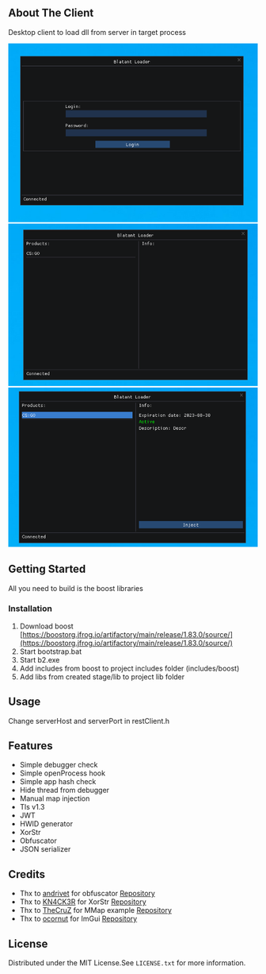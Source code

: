 ## About The Client

Desktop client to load dll from server in target process

![Login](images/img.png)
![Subs](images/img_1.png)
![SubsMore](images/img_2.png)

## Getting Started
All you need to build is the boost libraries

### Installation
1. Download boost [https://boostorg.jfrog.io/artifactory/main/release/1.83.0/source/](https://boostorg.jfrog.io/artifactory/main/release/1.83.0/source/)
2. Start bootstrap.bat
3. Start  b2.exe
4. Add includes from boost to project includes folder (includes/boost)
5. Add libs from created stage/lib to project lib folder

## Usage
Change serverHost and serverPort in restClient.h

## Features
* Simple debugger check
* Simple openProcess hook
* Simple app hash check
* Hide thread from debugger
* Manual map injection
* Tls v1.3
* JWT
* HWID generator
* XorStr
* Obfuscator
* JSON serializer

## Credits
* Thx to [andrivet](https://github.com/andrivet) for obfuscator [Repository](https://github.com/andrivet/ADVobfuscator)
* Thx to [KN4CK3R](https://github.com/KN4CK3R) for XorStr [Repository](https://github.com/KN4CK3R/XorStr/tree/master)
* Thx to [TheCruZ](https://github.com/TheCruZ) for MMap example [Repository](https://github.com/TheCruZ/Simple-Manual-Map-Injector)
* Thx to [ocornut](https://github.com/ocornut) for ImGui [Repository](https://github.com/ocornut/imgui)

## License

Distributed under the MIT License.See `LICENSE.txt` for more information.
